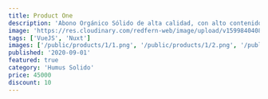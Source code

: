 ```yaml
---
title: Product One
description: 'Abono Orgánico Sólido de alta calidad, con alto contenido de nitrogeno y potasio Abono Orgánico Sólido de alta calidad, con alto contenido de nitrogeno y potasio Abono Orgánico Sólido de alta calidad, con alto contenido de nitrogeno y potasio'
image: 'https://res.cloudinary.com/redfern-web/image/upload/v1599840408/redfern-dev/png/nuxt.png'
tags: ['VueJS', 'Nuxt']
images: ['/public/products/1/1.png', '/public/products/1/2.png', '/public/products/1/3.png',]
published: '2020-09-01'
featured: true
category: 'Humus Solido'
price: 45000
discount: 10
---
```

